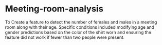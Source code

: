 # Meeting-room-analysis
To Create a feature to detect the number of females and males in a meeting room along with their age. Specific conditions included modifying age and gender predictions based on the color of the shirt worn and ensuring the feature did not work if fewer than two people were present.
